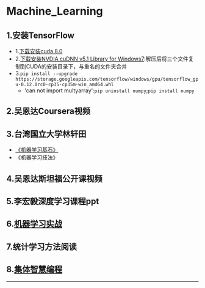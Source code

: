 # Machine_Learning
## 1.安装TensorFlow
- 1.[下载安装cuda 8.0](https://developer.nvidia.com/cuda-downloads)
- 2.[下载安装NVDIA cuDNN v5.1 Library for Windows7](https://developer.nvidia.com/rdp/cudnn-download):解压后将三个文件复制到CUDA的安装目录下，与重名的文件夹合并
- 3.`pip install --upgrade https://storage.googleapis.com/tensorflow/windows/gpu/tensorflow_gpu-0.12.0rc0-cp35-cp35m-win_amd64.whl`
	- 'can not import multyarray':`pip uninstall numpy`;`pip install numpy`
## 2.吴恩达Coursera视频
## 3.台湾国立大学林轩田
- [《机器学习基石》](./Machine_Learning_Foundations_MOOC)
- 《机器学习技法》
## 4.吴恩达斯坦福公开课视频
## 5.李宏毅深度学习课程ppt
## 6.[机器学习实战](./Machine_Learning_in_Action)
## 7.统计学习方法阅读
## 8.[集体智慧编程](./Programming_Collective_Intelligence)


---
